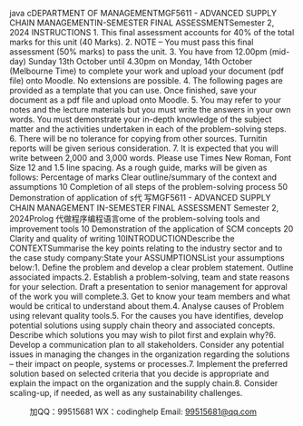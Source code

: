 java cDEPARTMENT OF MANAGEMENTMGF5611 - ADVANCED SUPPLY CHAIN MANAGEMENTIN-SEMESTER FINAL ASSESSMENTSemester 2, 2024
INSTRUCTIONS
1. This final assessment accounts for 40% of the total marks for this unit (40 Marks).
2. NOTE – You must pass this final assessment (50% marks) to pass the unit.
3. You have from 12.00pm (mid-day) Sunday 13th October until 4.30pm on Monday, 14th October (Melbourne Time) to complete your work and upload your document (pdf file) onto Moodle. No extensions are possible.
4. The following pages are provided as a template that you can use. Once finished, save your document as a pdf file and upload onto Moodle.
5. You may refer to your notes and the lecture materials but you must write the answers in your own words. You must demonstrate your in-depth knowledge of the subject matter and the activities undertaken in each of the problem-solving steps.
6. There will be no tolerance for copying from other sources. Turnitin reports will be given serious consideration.
7. It is expected that you will write between 2,000 and 3,000 words. Please use Times New Roman, Font Size 12 and 1.5 line spacing.
As a rough guide, marks will be given as follows:
Percentage of marks
Clear outline/summary of the context and assumptions
10
Completion of all steps of the problem-solving process
50
Demonstration of application of s代 写MGF5611 - ADVANCED SUPPLY CHAIN MANAGEMENT IN-SEMESTER FINAL ASSESSMENT Semester 2, 2024Prolog
代做程序编程语言ome of the problem-solving tools and improvement tools
10
Demonstration of the application of SCM concepts
20
Clarity and quality of writing
10INTRODUCTIONDescribe the CONTEXTSummarise the key points relating to the industry sector and to the case study company:State your ASSUMPTIONSList your assumptions below:1. Define the problem and develop a clear problem statement. Outline associated impacts.2. Establish a problem-solving, team and state reasons for your selection. Draft a presentation to senior management for approval of the work you will complete.3. Get to know your team members and what would be critical to understand about them.4. Analyse causes of Problem using relevant quality tools.5. For the causes you have identifies, develop potential solutions using supply chain theory and associated concepts. Describe which solutions you may wish to pilot first and explain why?6. Develop a communication plan to all stakeholders. Consider any potential issues in managing the changes in the organization regarding the solutions – their impact on people, systems or processes.7. Implement the preferred solution based on selected criteria that you decide is appropriate and explain the impact on the organization and the supply chain.8. Consider scaling-up, if needed, as well as any sustainability challenges.


         
加QQ：99515681  WX：codinghelp  Email: 99515681@qq.com
